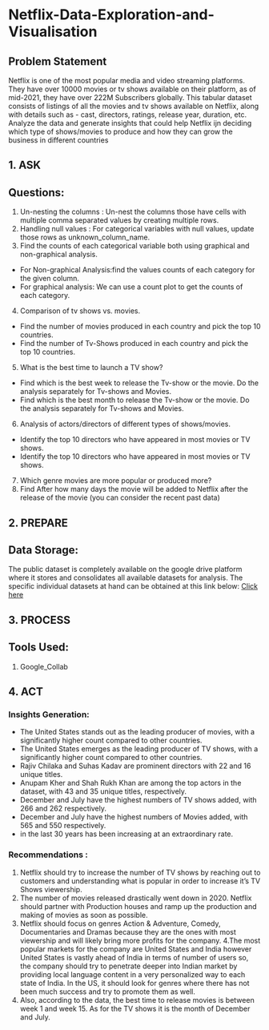 # Netflix-Data-Exploration-and-Visualisation
## Problem Statement
Netflix is one of the most popular media and video streaming platforms. They have over 10000 movies or tv shows available on their platform, as of mid-2021, they have over 222M Subscribers globally. This tabular dataset consists of listings of all the movies and tv shows available on Netflix, along with details such as - cast, directors, ratings, release year, duration, etc.
Analyze the data and generate insights that could help Netflix ijn deciding which type of shows/movies to produce and how they can grow the business in different countries

## 1. ASK

## Questions:
1. Un-nesting the columns : Un-nest the columns those have cells with multiple comma separated values by creating multiple rows.
2. Handling null values : For categorical variables with null values, update those rows as unknown_column_name.
3. Find the counts of each categorical variable both using graphical and non-graphical analysis.
  * For Non-graphical Analysis:find the values counts of each category for the given column.
  * For graphical analysis: We can use a count plot to get the counts of each category.
4. Comparison of tv shows vs. movies.
  * Find the number of movies produced in each country and pick the top 10 countries.
  * Find the number of Tv-Shows produced in each country and pick the top 10 countries.
5. What is the best time to launch a TV show?
  * Find which is the best week to release the Tv-show or the movie. Do the analysis separately for Tv-shows and Movies.
  * Find which is the best month to release the Tv-show or the movie. Do the analysis separately for Tv-shows and Movies.
6. Analysis of actors/directors of different types of shows/movies.
  * Identify the top 10 directors who have appeared in most movies or TV shows.
  * Identify the top 10 directors who have appeared in most movies or TV shows.
7. Which genre movies are more popular or produced more?
8. Find After how many days the movie will be added to Netflix after the release of the movie (you can consider the recent past data)

## 2. PREPARE

## Data Storage:
The public dataset is completely available on the google drive platform where it stores and consolidates all available datasets for analysis. The specific individual datasets at hand can be obtained at this link below: <a href = "https://d2beiqkhq929f0.cloudfront.net/public_assets/assets/000/000/940/original/netflix.csv"> Click here <a/>

## 3. PROCESS

## Tools Used:
1. Google_Collab

## 4. ACT

### Insights Generation:

* The United States stands out as the leading producer of movies, with a significantly higher count compared to other countries.
* The United States emerges as the leading producer of TV shows, with a significantly higher count compared to other countries.
* Rajiv Chilaka and Suhas Kadav are prominent directors with 22 and 16 unique titles.
* Anupam Kher and Shah Rukh Khan are among the top actors in the dataset, with 43 and 35 unique titles, respectively.
* December and July have the highest numbers of TV shows added, with 266 and 262 respectively.
* December and July have the highest numbers of Movies added, with 565 and 550 respectively.
* in the last 30 years has been increasing at an extraordinary rate.

### Recommendations :
1. Netflix should try to increase the number of TV shows by reaching out to customers and understanding what is popular in order to
increase itʼs TV Shows viewership.
2. The number of movies released drastically went down in 2020. Netflix should partner with Production houses and ramp up the
production and making of movies as soon as possible.
3. Netflix should focus on genres Action & Adventure, Comedy, Documentaries and Dramas because they are the ones with most
viewership and will likely bring more profits for the company. 4.The most popular markets for the company are United States and India
however United States is vastly ahead of India in terms of number of users so, the company should try to penetrate deeper into Indian
market by providing local language content in a very personalized way to each state of India. In the US, it should look for genres where
there has not been much success and try to promote them as well.
4. Also, according to the data, the best time to release movies is between week 1 and week 15. As for the TV shows it is the month of
December and July.
